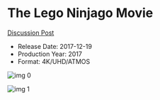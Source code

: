 # The Lego Ninjago Movie

[Discussion Post](https://www.avsforum.com/threads/bass-eq-for-filtered-movies.2995212/post-56865590)

* Release Date: 2017-12-19
* Production Year: 2017
* Format: 4K/UHD/ATMOS

![img 0](https://fanart.tv/fanart/movies/274862/moviethumb/ninjago-5a44bc9a2aabe.jpg)

![img 1](https://i.imgur.com/ROy8kTU.png)

